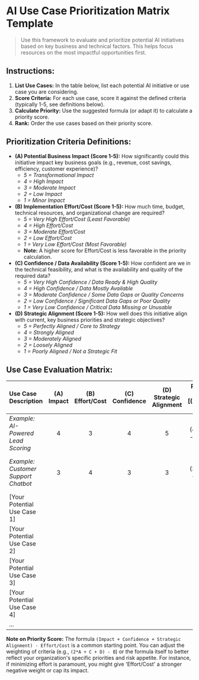 # AI Use Case Prioritization Matrix Template

> Use this framework to evaluate and prioritize potential AI initiatives based on key business and technical factors. This helps focus resources on the most impactful opportunities first.

## Instructions:

1.  **List Use Cases:** In the table below, list each potential AI initiative or use case you are considering.
2.  **Score Criteria:** For each use case, score it against the defined criteria (typically 1-5, see definitions below).
3.  **Calculate Priority:** Use the suggested formula (or adapt it) to calculate a priority score.
4.  **Rank:** Order the use cases based on their priority score.

## Prioritization Criteria Definitions:

*   **(A) Potential Business Impact (Score 1-5):** How significantly could this initiative impact key business goals (e.g., revenue, cost savings, efficiency, customer experience)?
    *   *5 = Transformational Impact*
    *   *4 = High Impact*
    *   *3 = Moderate Impact*
    *   *2 = Low Impact*
    *   *1 = Minor Impact*
*   **(B) Implementation Effort/Cost (Score 1-5):** How much time, budget, technical resources, and organizational change are required?
    *   *5 = Very High Effort/Cost (Least Favorable)*
    *   *4 = High Effort/Cost*
    *   *3 = Moderate Effort/Cost*
    *   *2 = Low Effort/Cost*
    *   *1 = Very Low Effort/Cost (Most Favorable)*
    *   **Note:** A higher score for Effort/Cost is less favorable in the priority calculation.
*   **(C) Confidence / Data Availability (Score 1-5):** How confident are we in the technical feasibility, and what is the availability and quality of the required data?
    *   *5 = Very High Confidence / Data Ready & High Quality*
    *   *4 = High Confidence / Data Mostly Available*
    *   *3 = Moderate Confidence / Some Data Gaps or Quality Concerns*
    *   *2 = Low Confidence / Significant Data Gaps or Poor Quality*
    *   *1 = Very Low Confidence / Critical Data Missing or Unusable*
*   **(D) Strategic Alignment (Score 1-5):** How well does this initiative align with current, key business priorities and strategic objectives?
    *   *5 = Perfectly Aligned / Core to Strategy*
    *   *4 = Strongly Aligned*
    *   *3 = Moderately Aligned*
    *   *2 = Loosely Aligned*
    *   *1 = Poorly Aligned / Not a Strategic Fit*

## Use Case Evaluation Matrix:

| Use Case Description                | (A) Impact | (B) Effort/Cost | (C) Confidence | (D) Strategic Alignment | Priority Score [(A+C+D) - B] | Rank | Notes / Next Steps                                 |
| :---------------------------------- | :--------: | :-------------: | :------------: | :---------------------: | :--------------------------: | :--: | :------------------------------------------------- |
| *Example: AI-Powered Lead Scoring*  | 4          | 3               | 4              | 5                       | (4+4+5) - 3 = **10**         | 1    | Requires clean CRM data; Integrate with Sales P.   |
| *Example: Customer Support Chatbot* | 3          | 4               | 3              | 3                       | (3+3+3) - 4 = **5**          | 2    | Needs comprehensive knowledge base; Pilot with FAQ.|
| [Your Potential Use Case 1]         |            |                 |                |                         |                              |      |                                                    |
| [Your Potential Use Case 2]         |            |                 |                |                         |                              |      |                                                    |
| [Your Potential Use Case 3]         |            |                 |                |                         |                              |      |                                                    |
| [Your Potential Use Case 4]         |            |                 |                |                         |                              |      |                                                    |
| ...                                 |            |                 |                |                         |                              |      |                                                    |

**Note on Priority Score:** The formula `(Impact + Confidence + Strategic Alignment) - Effort/Cost` is a common starting point. You can adjust the weighting of criteria (e.g., `(2*A + C + D) - B`) or the formula itself to better reflect your organization's specific priorities and risk appetite. For instance, if minimizing effort is paramount, you might give 'Effort/Cost' a stronger negative weight or cap its impact. 